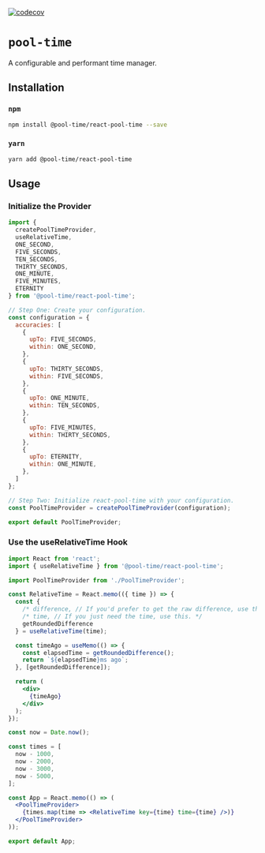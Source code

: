 [![codecov](https://codecov.io/gh/louisscruz/react-pool-time/branch/master/graph/badge.svg?token=YlOca0sPpR)](https://codecov.io/gh/louisscruz/react-pool-time)

# `pool-time`

A configurable and performant time manager.

## Installation

### `npm`

```sh
npm install @pool-time/react-pool-time --save
```

### `yarn`

```sh
yarn add @pool-time/react-pool-time
```

## Usage

### Initialize the Provider

```jsx
import {
  createPoolTimeProvider,
  useRelativeTime,
  ONE_SECOND,
  FIVE_SECONDS,
  TEN_SECONDS,
  THIRTY_SECONDS,
  ONE_MINUTE,
  FIVE_MINUTES,
  ETERNITY
} from '@pool-time/react-pool-time';

// Step One: Create your configuration.
const configuration = {
  accuracies: [
    {
      upTo: FIVE_SECONDS,
      within: ONE_SECOND,
    },
    {
      upTo: THIRTY_SECONDS,
      within: FIVE_SECONDS,
    },
    {
      upTo: ONE_MINUTE,
      within: TEN_SECONDS,
    },
    {
      upTo: FIVE_MINUTES,
      within: THIRTY_SECONDS,
    },
    {
      upTo: ETERNITY,
      within: ONE_MINUTE,
    },
  ]
};

// Step Two: Initialize react-pool-time with your configuration.
const PoolTimeProvider = createPoolTimeProvider(configuration);

export default PoolTimeProvider;
```

### Use the useRelativeTime Hook

```jsx
import React from 'react';
import { useRelativeTime } from '@pool-time/react-pool-time';

import PoolTimeProvider from './PoolTimeProvider';

const RelativeTime = React.memo(({ time }) => {
  const {
    /* difference, // If you'd prefer to get the raw difference, use this. */
    /* time, // If you just need the time, use this. */
    getRoundedDifference
  } = useRelativeTime(time);

  const timeAgo = useMemo(() => {
    const elapsedTime = getRoundedDifference();
    return `${elapsedTime}ms ago`;
  }, [getRoundedDifference]);

  return (
    <div>
      {timeAgo}
    </div>
  );
});

const now = Date.now();

const times = [
  now - 1000,
  now - 2000,
  now - 3000,
  now - 5000,
];

const App = React.memo(() => (
  <PoolTimeProvider>
    {times.map(time => <RelativeTime key={time} time={time} />)}
  </PoolTimeProvider>
));

export default App;
```